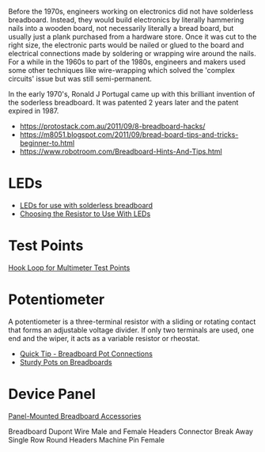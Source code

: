 
Before the 1970s, engineers working on electronics did not have solderless breadboard.
Instead, they would build electronics by literally hammering nails into a wooden board,
not necessarily literally a bread board,
but usually just a plank purchased from a hardware store.
Once it was cut to the right size, the electronic parts would be nailed or glued
to the board and electrical connections made by soldering or wrapping wire around the nails.
For a while in the 1960s to part of the 1980s,
engineers and makers used some other techniques like wire-wrapping which solved the 'complex circuits'
issue but was still semi-permanent.

In the early 1970's, Ronald J Portugal came up with this brilliant invention of the soderless breadboard.
It was patented 2 years later and the patent expired in 1987.

* https://protostack.com.au/2011/09/8-breadboard-hacks/
* https://m8051.blogspot.com/2011/09/bread-board-tips-and-tricks-beginner-to.html
* https://www.robotroom.com/Breadboard-Hints-And-Tips.html

# LEDs
* [LEDs for use with solderless breadboard](https://skippy.org.uk/leds-for-use-with-solderless-breadboard/)
* [Choosing the Resistor to Use With LEDs](https://www.instructables.com/id/Choosing-The-Resistor-To-Use-With-LEDs/)

# Test Points
[Hook Loop for Multimeter Test Points](https://www.robotroom.com/Breadboard-Hints-And-Tips.html)

# Potentiometer
A potentiometer is a three-terminal resistor with a sliding or rotating contact that forms an adjustable voltage divider. If only two terminals are used, one end and the wiper, it acts as a variable resistor or rheostat.

* [Quick Tip - Breadboard Pot Connections](https://www.youtube.com/watch?v=6r_FSjZbUT0)
* [Sturdy Pots on Breadboards](https://dorkbotpdx.org/blog/paul/sturdy_pots_on_breadboards/)

# Device Panel
[Panel-Mounted Breadboard Accessories](https://hackaday.com/2015/08/14/panel-mounted-breadboard-accessories/)

Breadboard
Dupont Wire
Male and Female Headers Connector
Break Away Single Row Round Headers Machine Pin Female
